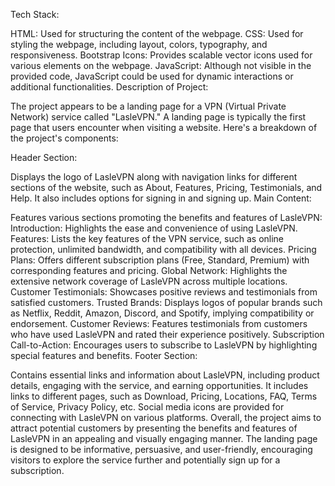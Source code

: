 Tech Stack:

HTML: Used for structuring the content of the webpage.
CSS: Used for styling the webpage, including layout, colors, typography, and responsiveness.
Bootstrap Icons: Provides scalable vector icons used for various elements on the webpage.
JavaScript: Although not visible in the provided code, JavaScript could be used for dynamic interactions or additional functionalities.
Description of Project:

The project appears to be a landing page for a VPN (Virtual Private Network) service called "LasleVPN." A landing page is typically the first page that users encounter when visiting a website. Here's a breakdown of the project's components:

Header Section:

Displays the logo of LasleVPN along with navigation links for different sections of the website, such as About, Features, Pricing, Testimonials, and Help. It also includes options for signing in and signing up.
Main Content:

Features various sections promoting the benefits and features of LasleVPN:
Introduction: Highlights the ease and convenience of using LasleVPN.
Features: Lists the key features of the VPN service, such as online protection, unlimited bandwidth, and compatibility with all devices.
Pricing Plans: Offers different subscription plans (Free, Standard, Premium) with corresponding features and pricing.
Global Network: Highlights the extensive network coverage of LasleVPN across multiple locations.
Customer Testimonials: Showcases positive reviews and testimonials from satisfied customers.
Trusted Brands: Displays logos of popular brands such as Netflix, Reddit, Amazon, Discord, and Spotify, implying compatibility or endorsement.
Customer Reviews: Features testimonials from customers who have used LasleVPN and rated their experience positively.
Subscription Call-to-Action: Encourages users to subscribe to LasleVPN by highlighting special features and benefits.
Footer Section:

Contains essential links and information about LasleVPN, including product details, engaging with the service, and earning opportunities. It includes links to different pages, such as Download, Pricing, Locations, FAQ, Terms of Service, Privacy Policy, etc. Social media icons are provided for connecting with LasleVPN on various platforms.
Overall, the project aims to attract potential customers by presenting the benefits and features of LasleVPN in an appealing and visually engaging manner. The landing page is designed to be informative, persuasive, and user-friendly, encouraging visitors to explore the service further and potentially sign up for a subscription.




